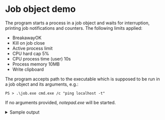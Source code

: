 # Job object demo

The program starts a process in a job object and waits for interruption, printing job notifications and counters. The following limits applied:
 * BreakawayOK
 * Kill on job close
 * Active process limit
 * CPU hard cap 5%
 * CPU process time (user) 10s
 * Process memory 10MB
 * Write clipboard

The program accepts path to the executable which is supposed to be run in a job object and its arguments, e.g.:
```
PS > .\job.exe cmd.exe /c "ping localhost -t"
``` 
If no arguments provided, *notepad.exe* will be started.

<details>
  <summary>Sample output</summary>  
 
  ```
  PS > .\job.exe cmd.exe /c "notepad.exe"
  2020/06/28 12:35:35 Notification: winjob.Notification{Type:"NewProcess", PID:5116}
  2020/06/28 12:35:35 Notification: winjob.Notification{Type:"NewProcess", PID:2088}
  2020/06/28 12:35:39 Counters:
  {
          "TotalUserTime": 0,
          "TotalKernelTime": 0,
          "ThisPeriodTotalUserTime": 0,
          "ThisPeriodTotalKernelTime": 0,
          "TotalPageFaultCount": 5955,
          "TotalProcesses": 2,
          "ActiveProcesses": 2,
          "TotalTerminatedProcesses": 0,
          "ReadOperationCount": 52,
          "WriteOperationCount": 0,
          "OtherOperationCount": 553,
          "ReadTransferCount": 202300,
          "WriteTransferCount": 0,
          "OtherTransferCount": 553
  }
  
  < omited >
  
  2020/06/28 12:35:53 Counters:
  {
          "TotalUserTime": 15625000,
          "TotalKernelTime": 15625000,
          "ThisPeriodTotalUserTime": 15625000,
          "ThisPeriodTotalKernelTime": 15625000,
          "TotalPageFaultCount": 7648,
          "TotalProcesses": 2,
          "ActiveProcesses": 2,
          "TotalTerminatedProcesses": 0,
          "ReadOperationCount": 52,
          "WriteOperationCount": 0,
          "OtherOperationCount": 619,
          "ReadTransferCount": 202300,
          "WriteTransferCount": 0,
          "OtherTransferCount": 619
  }
  2020/06/28 12:35:56 Notification: winjob.Notification{Type:"ExitProcess", PID:2088}
  2020/06/28 12:35:56 Notification: winjob.Notification{Type:"ExitProcess", PID:5116}
  2020/06/28 12:35:56 Notification: winjob.Notification{Type:"ActiveProcessZero", PID:0}
  2020/06/28 12:35:57 Counters:
  {
          "TotalUserTime": 15625000,
          "TotalKernelTime": 15625000,
          "ThisPeriodTotalUserTime": 15625000,
          "ThisPeriodTotalKernelTime": 15625000,
          "TotalPageFaultCount": 7900,
          "TotalProcesses": 2,
          "ActiveProcesses": 0,
          "TotalTerminatedProcesses": 0,
          "ReadOperationCount": 52,
          "WriteOperationCount": 0,
          "OtherOperationCount": 638,
          "ReadTransferCount": 202300,
          "WriteTransferCount": 0,
          "OtherTransferCount": 638
  }
  2020/06/28 12:36:01 Closing job object
  2020/06/28 12:36:01 Closing subscription
  ```

</details>
